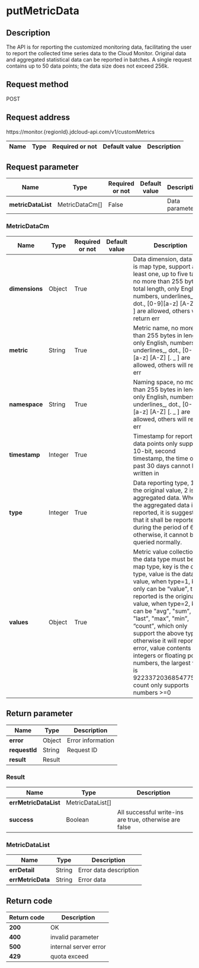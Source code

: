 # putMetricData


## Description
The API is for reporting the customized monitoring data, facilitating the user to report the collected time series data to the Cloud Monitor. Original data and aggregated statistical data can be reported in batches. A single request contains up to 50 data points; the data size does not exceed 256k.

## Request method
POST

## Request address
https://monitor.{regionId}.jdcloud-api.com/v1/customMetrics

|Name|Type|Required or not|Default value|Description|
|---|---|---|---|---|

## Request parameter
|Name|Type|Required or not|Default value|Description|
|---|---|---|---|---|
|**metricDataList**|MetricDataCm[]|False||Data parameter|

### <a name="MetricDataCm">MetricDataCm</a>
|Name|Type|Required or not|Default value|Description|
|---|---|---|---|---|
|**dimensions**|Object|True||Data dimension, data type is map type, support at least one, up to five tags, no more than 255 bytes in total length, only English, numbers, underlines_, dot., [0-9][a-z] [A-Z] [. _ ] are allowed, others will return err|
|**metric**|String|True||Metric name, no more than 255 bytes in length, only English, numbers, underlines_, dot., [0-9][a-z] [A-Z] [. _ ] are allowed, others will return err|
|**namespace**|String|True||Naming space, no more than 255 bytes in length, only English, numbers, underlines_, dot., [0-9][a-z] [A-Z] [. _ ] are allowed, others will return err|
|**timestamp**|Integer|True||Timestamp for reporting data points only supports 10-bit, second timestamp, the time of the past 30 days cannot be written in|
|**type**|Integer|True||Data reporting type, 1 is the original value, 2 is aggregated data. When the aggregated data is reported, it is suggested that it shall be reported during the period of 60s, otherwise, it cannot be queried normally.|
|**values**|Object|True||Metric value collection, the data type must be the map type, key is the data type, value is the data value, when type=1, key only can be “value”, the reported is the original value, when type=2, key can be "avg”, "sum”, "last”, "max”, "min”, “count”, which only support the above types, otherwise it will report an error, value contents are integers or floating point numbers, the largest value is 9223372036854775807, count only supports numbers >=0|

## Return parameter
|Name|Type|Description|
|---|---|---|
|**error**|Object|Error information|
|**requestId**|String|Request ID|
|**result**|Result||


### <a name="Result">Result</a>
|Name|Type|Description|
|---|---|---|
|**errMetricDataList**|MetricDataList[]||
|**success**|Boolean|All successful write-ins are true, otherwise are false|
### <a name="MetricDataList">MetricDataList</a>
|Name|Type|Description|
|---|---|---|
|**errDetail**|String|Error data description|
|**errMetricData**|String|Error data|

## Return code
|Return code|Description|
|---|---|
|**200**|OK|
|**400**|invalid parameter|
|**500**|internal server error|
|**429**|quota exceed|
